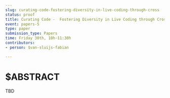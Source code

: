 ```yaml
---
slug: curating-code-fostering-diversity-in-live-coding-through-cross
status: proof
title: Curating Code -  Fostering Diversity in Live Coding through Cross-Disciplinary Curation
event: papers-5
type: paper
submission_type: Papers
time: Friday 30th, 10h-11:30h
contributors:
- person: $van-sluijs-fabian

---
```


# $ABSTRACT

TBD

